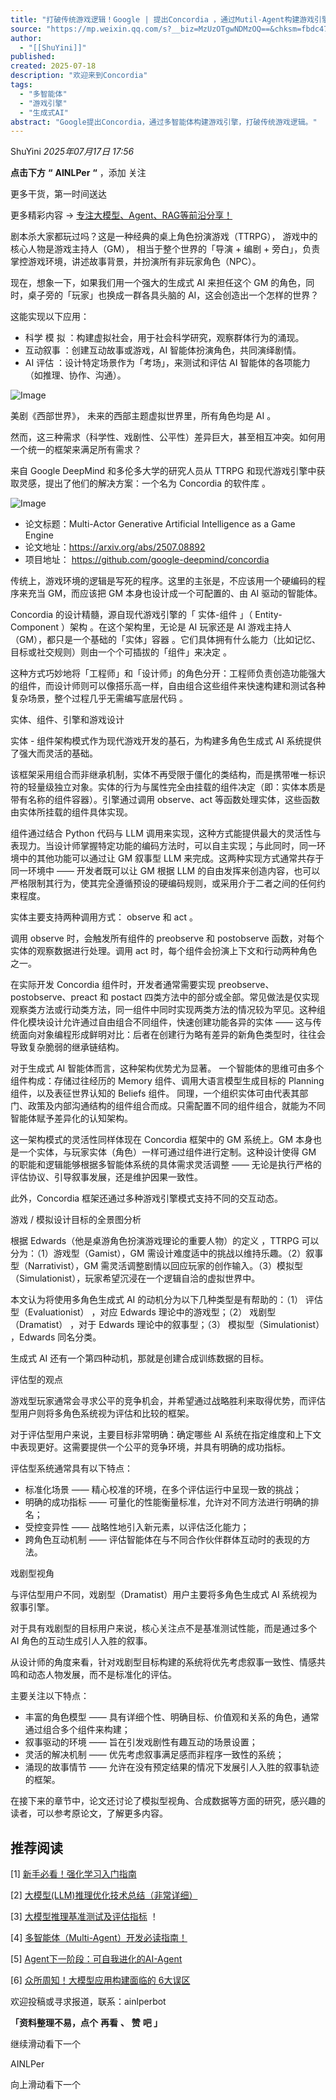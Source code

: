 ```yaml
---
title: "打破传统游戏逻辑！Google | 提出Concordia ，通过Mutil-Agent构建游戏引擎！"
source: "https://mp.weixin.qq.com/s?__biz=MzUzOTgwNDMzOQ==&chksm=fbdc47e1f0752cd741b16fef328d163fa298e4e13c99f28932ed805a16cbdcd9c1ef55969998&idx=2&mid=2247504198&sn=f1989441fc2138bc965f956792f060b6#rd"
author:
  - "[[ShuYini]]"
published:
created: 2025-07-18
description: "欢迎来到Concordia"
tags:
  - "多智能体"
  - "游戏引擎"
  - "生成式AI"
abstract: "Google提出Concordia，通过多智能体构建游戏引擎，打破传统游戏逻辑。"
---
```

ShuYini *2025年07月17日 17:56*

**点击下方** **“** **AINLPer** **“** ，添加 关注

更多干货，第一时间送达

更多精彩内容 -> [专注大模型、Agent、RAG等前沿分享！](https://mp.weixin.qq.com/s?__biz=MzUzOTgwNDMzOQ==&mid=2247502960&idx=1&sn=e938491c6253a6525ab37a9238111059&scene=21&token=646435429&lang=zh_CN#wechat_redirect)

  

剧本杀大家都玩过吗？这是一种经典的桌上角色扮演游戏（TTRPG）， 游戏中的核心人物是游戏主持人（GM）， 相当于整个世界的「导演 + 编剧 + 旁白」，负责掌控游戏环境，讲述故事背景，并扮演所有非玩家角色（NPC）。

现在，想象一下，如果我们用一个强大的生成式 AI 来担任这个 GM 的角色，同时，桌子旁的「玩家」也换成一群各具头脑的 AI，这会创造出一个怎样的世界？

这能实现以下应用：

- 科学 模 拟 ：构建虚拟社会，用于社会科学研究，观察群体行为的涌现。
- 互动叙事 ：创建互动故事或游戏，AI 智能体扮演角色，共同演绎剧情。
- AI 评估 ：设计特定场景作为「考场」，来测试和评估 AI 智能体的各项能力（如推理、协作、沟通）。

  

![Image](https://mmbiz.qpic.cn/sz_mmbiz_png/KmXPKA19gWibEqNUfK68icQ5ibgMeaHuV73A8oo4Xdza8ejciaAh6I8cAaia70EvnoM3MXYiacOBexQB1stxUz30RpRQ/640?wx_fmt=png&from=appmsg&tp=webp&wxfrom=5&wx_lazy=1)

美剧《西部世界》， 未来的西部主题虚拟世界里，所有角色均是 AI 。

然而，这三种需求（科学性、戏剧性、公平性）差异巨大，甚至相互冲突。如何用一个统一的框架来满足所有需求？

来自 Google DeepMind 和多伦多大学的研究人员从 TTRPG 和现代游戏引擎中获取灵感，提出了他们的解决方案：一个名为 Concordia 的软件库 。

![Image](https://mmbiz.qpic.cn/sz_mmbiz_png/KmXPKA19gWibEqNUfK68icQ5ibgMeaHuV73JIPy0AR8POhBM5ZrVdfJoeIAP2V0STNql6WvGxooIibC7lnXAred3GA/640?wx_fmt=png&from=appmsg&tp=webp&wxfrom=5&wx_lazy=1)

- 论文标题：Multi-Actor Generative Artificial Intelligence as a Game Engine
- 论文地址：https://arxiv.org/abs/2507.08892
- 项目地址： https://github.com/google-deepmind/concordia

传统上，游戏环境的逻辑是写死的程序。这里的主张是，不应该用一个硬编码的程序来充当 GM，而应该把 GM 本身也设计成一个可配置的、由 AI 驱动的智能体。

Concordia 的设计精髓，源自现代游戏引擎的「 实体-组件 」（ Entity-Component ）架构 。在这个架构里，无论是 AI 玩家还是 AI 游戏主持人（GM），都只是一个基础的「实体」容器 。它们具体拥有什么能力（比如记忆、目标或社交规则）则由一个个可插拔的「组件」来决定 。

这种方式巧妙地将「工程师」和「设计师」的角色分开：工程师负责创造功能强大的组件，而设计师则可以像搭乐高一样，自由组合这些组件来快速构建和测试各种复杂场景，整个过程几乎无需编写底层代码 。

实体、组件、引擎和游戏设计

实体 - 组件架构模式作为现代游戏开发的基石，为构建多角色生成式 AI 系统提供了强大而灵活的基础。

该框架采用组合而非继承机制，实体不再受限于僵化的类结构，而是携带唯一标识符的轻量级独立对象。实体的行为与属性完全由挂载的组件决定（即：实体本质是带有名称的组件容器）。引擎通过调用 observe、act 等函数处理实体，这些函数由实体所挂载的组件具体实现。

组件通过结合 Python 代码与 LLM 调用来实现，这种方式能提供最大的灵活性与表现力。当设计师掌握特定功能的编码方法时，可以自主实现；与此同时，同一环境中的其他功能可以通过让 GM 叙事型 LLM 来完成。这两种实现方式通常共存于同一环境中 —— 开发者既可以让 GM 根据 LLM 的自由发挥来创造内容，也可以严格限制其行为，使其完全遵循预设的硬编码规则，或采用介于二者之间的任何约束程度。

实体主要支持两种调用方式： observe 和 act 。

调用 observe 时，会触发所有组件的 preobserve 和 postobserve 函数，对每个实体的观察数据进行处理。调用 act 时，每个组件会扮演上下文和行动两种角色之一。

在实际开发 Concordia 组件时，开发者通常需要实现 preobserve、postobserve、preact 和 postact 四类方法中的部分或全部。常见做法是仅实现观察类方法或行动类方法，同一组件中同时实现两类方法的情况较为罕见。这种组件化模块设计允许通过自由组合不同组件，快速创建功能各异的实体 —— 这与传统面向对象编程形成鲜明对比：后者在创建行为略有差异的新角色类型时，往往会导致复杂脆弱的继承链结构。

对于生成式 AI 智能体而言，这种架构优势尤为显著。 一个智能体的思维可由多个组件构成：存储过往经历的 Memory 组件、调用大语言模型生成目标的 Planning 组件，以及表征世界认知的 Beliefs 组件。 同理，一个组织实体可由代表其部门、政策及内部沟通结构的组件组合而成。只需配置不同的组件组合，就能为不同智能体赋予差异化的认知架构。

这一架构模式的灵活性同样体现在 Concordia 框架中的 GM 系统上。GM 本身也是一个实体，与玩家实体（角色）一样可通过组件进行定制。这种设计使得 GM 的职能和逻辑能够根据多智能体系统的具体需求灵活调整 —— 无论是执行严格的评估协议、引导叙事发展，还是维护因果一致性。

此外，Concordia 框架还通过多种游戏引擎模式支持不同的交互动态。

游戏 / 模拟设计目标的全景图分析

根据 Edwards（他是桌游角色扮演游戏理论的重要人物）的定义 ，TTRPG 可以分为：（1）游戏型（Gamist），GM 需设计难度适中的挑战以维持乐趣。（2）叙事型（Narrativist），GM 需灵活调整剧情以回应玩家的创作输入。（3）模拟型（Simulationist），玩家希望沉浸在一个逻辑自洽的虚拟世界中。

本文认为将使用多角色生成式 AI 的动机分为以下几种类型是有帮助的：（1） 评估型（Evaluationist） ，对应 Edwards 理论中的游戏型；（2） 戏剧型（Dramatist） ，对于 Edwards 理论中的叙事型；（3） 模拟型（Simulationist） ，Edwards 同名分类。

生成式 AI 还有一个第四种动机，那就是创建合成训练数据的目标。

评估型的观点

游戏型玩家通常会寻求公平的竞争机会，并希望通过战略胜利来取得优势，而评估型用户则将多角色系统视为评估和比较的框架。

对于评估型用户来说，主要目标非常明确：确定哪些 AI 系统在指定维度和上下文中表现更好。这需要提供一个公平的竞争环境，并具有明确的成功指标。

评估型系统通常具有以下特点：

- 标准化场景 —— 精心校准的环境，在多个评估运行中呈现一致的挑战；
- 明确的成功指标 —— 可量化的性能衡量标准，允许对不同方法进行明确的排名；
- 受控变异性 —— 战略性地引入新元素，以评估泛化能力；
- 跨角色互动机制 —— 评估智能体在与不同合作伙伴群体互动时的表现的方法。

戏剧型视角

与评估型用户不同，戏剧型（Dramatist）用户主要将多角色生成式 AI 系统视为叙事引擎。

对于具有戏剧型的目标用户来说，核心关注点不是基准测试性能，而是通过多个 AI 角色的互动生成引人入胜的叙事。

从设计师的角度来看，针对戏剧型目标构建的系统将优先考虑叙事一致性、情感共鸣和动态人物发展，而不是标准化的评估。

主要关注以下特点：

- 丰富的角色模型 —— 具有详细个性、明确目标、价值观和关系的角色，通常通过组合多个组件来构建；
- 叙事驱动的环境 —— 旨在引发戏剧性有趣互动的场景设置；
- 灵活的解决机制 —— 优先考虑叙事满足感而非程序一致性的系统；
- 涌现的故事情节 —— 允许在没有预定结果的情况下发展引人入胜的叙事轨迹的框架。

在接下来的章节中，论文还讨论了模拟型视角、合成数据等方面的研究，感兴趣的读者，可以参考原论文，了解更多内容。

## 推荐阅读

\[1\] [新手必看！强化学习入门指南](https://mp.weixin.qq.com/s?__biz=MzUzOTgwNDMzOQ==&mid=2247504066&idx=1&sn=04c09ebe3b719de39d9337c1157c8a30&scene=21#wechat_redirect)

\[2\] [大模型(LLM)推理优化技术总结（非常详细）](https://mp.weixin.qq.com/s?__biz=MzUzOTgwNDMzOQ==&mid=2247504051&idx=1&sn=d736cc5c5aac64f7caff9772ef50e592&scene=21#wechat_redirect)  

\[3\] [大模型推理基准测试及评估指标](https://mp.weixin.qq.com/s?__biz=MzUzOTgwNDMzOQ==&mid=2247504028&idx=1&sn=1db360ad57565663c6890ecd47e4a71f&scene=21#wechat_redirect) ！

\[4\] [多智能体（Multi-Agent）开发必读指南！](https://mp.weixin.qq.com/s?__biz=MzUzOTgwNDMzOQ==&mid=2247503999&idx=2&sn=740478d62d653e0e63c1ee1cc898da62&scene=21#wechat_redirect)

\[5\] [Agent下一阶段：可自我进化的AI-Agent](https://mp.weixin.qq.com/s?__biz=MzUzOTgwNDMzOQ==&mid=2247503947&idx=1&sn=dc9a235a15c2c960d8e6e11937488240&scene=21#wechat_redirect)

\[6\] [众所周知！大模型应用构建面临的 6大误区](https://mp.weixin.qq.com/s?__biz=MzUzOTgwNDMzOQ==&mid=2247503909&idx=1&sn=834f85e705eaa9d49775ba7d95773468&scene=21#wechat_redirect)

欢迎投稿或寻求报道，联系：ainlperbot

**「资料整理不易，点个** ****再看**** **、** **赞** **吧 **」****

继续滑动看下一个

AINLPer

向上滑动看下一个